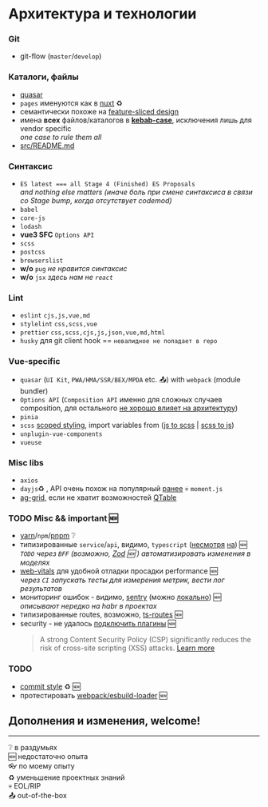 # Архитектура и технологии

### Git

-   git-flow (`master`/`develop`)

### Каталоги, файлы

-   [quasar](https://quasar.dev/quasar-cli-webpack/directory-structure)
-   `pages` именуются как в [nuxt](https://nuxt.com/docs/guide/directory-structure/pages#dynamic-routes) :recycle:
-   семантически похоже на [feature-sliced design](https://habr.com/ru/companies/inDrive/articles/693768/)
-   имена **всех** файлов/каталогов в [**kebab-case**](https://vuejs.org/style-guide/rules-strongly-recommended.html#single-file-component-filename-casing), исключения лишь для vendor specific  
    _one case to rule them all_
-   [src/README.md](src/README.md)

### Синтаксис

-   `ES latest === all Stage 4 (Finished) ES Proposals`  
    _and nothing else matters (иначе боль при смене синтаксиса в связи со Stage bump, когда отсутствует codemod)_
-   `babel`
-   `core-js`
-   `lodash`
-   **vue3 SFC** `Options API`
-   `scss`
-   `postcss`
-   `browserslist`
-   **w/o** `pug` _не нравится синтаксис_
-   **w/o** `jsx` _здесь нам не `react`_

### Lint

-   `eslint` `cjs,js,vue,md`
-   `stylelint` `css,scss,vue`
-   `prettier` `css,scss,cjs,js,json,vue,md,html`
-   `husky` для git client hook == `невалидное не попадает в repo`

### Vue-specific

-   `quasar` (`UI Kit`, `PWA/HMA/SSR/BEX/MPDA` etc. :outbox_tray:) with `webpack` (module bundler)
-   `Options API` (`Composition API` именно для сложных случаев composition, для остального [не хорошо влияет на архитектуру](https://tproger.ru/articles/obzor-vue-composition-api-realnost-okazalas-slozhnee/))
-   `pinia`
-   `scss` [scoped styling](https://vuejs.org/style-guide/rules-essential.html#use-component-scoped-styling), import variables from ([js to scss](https://vuejs.org/api/sfc-css-features.html#v-bind-in-css) | [scss to js](/src/css/variables.module.scss))
-   `unplugin-vue-components`
-   `vueuse`

### Misc libs

-   `axios`
-   `dayjs`:recycle: , API очень похож на популярный [ранее](https://momentjs.com/docs/#/-project-status/) :skull: `moment.js`
-   [ag-grid](https://www.ag-grid.com/example), если не хватит возможностей [QTable](https://quasar.dev/vue-components/table/)

### TODO Misc && important :new:

-   [yarn](https://habr.com/ru/companies/gazprombank/articles/725992/)/`npm`/[pnpm](https://habr.com/ru/articles/587254/) :grey_question:
-   типизированные `service`/`api`, видимо, `typescript` ([несмотря](https://t.me/vuejs_club/998995) [на](https://t.me/vuejs_club/996462)) :new:  
    _`TODO` через `BFF` (возможно, [Zod](https://github.com/colinhacks/zod) :new: ) автоматизировать изменения в моделях_
-   [web-vitals](https://github.com/GoogleChrome/web-vitals#basic-usage) для удобной отладки просадки performance :new:  
    _через `CI` запускать тесты для измерения метрик, вести лог результатов_
-   мониторинг ошибок - видимо, [sentry](https://habr.com/ru/articles/557138/) (можно [локально](https://develop.sentry.dev/self-hosted/)) :new:  
    _описывают нередко на habr в проектах_
-   типизированные routes, возможно, [ts-routes](https://github.com/leancodepl/ts-routes) :new:
-   security - не удалось [подключить плагины](https://habr.com/ru/articles/445932/) :new:
    > A strong Content Security Policy (CSP) significantly reduces the risk of cross-site scripting (XSS) attacks. [Learn more](https://developer.chrome.com/docs/lighthouse/best-practices/csp-xss/)

### TODO

-   [commit style](https://github.com/angular/angular/blob/main/CONTRIBUTING.md#commit) :recycle: :new:
-   протестировать [webpack/esbuild-loader](https://www.npmjs.com/package/esbuild-loader) :new:

## Дополнения и изменения, welcome!

---

:grey_question: в раздумьях  
:new: недостаточно опыта  
:eyeglasses: по моему опыту  
:recycle: уменьшение проектных знаний  
:skull: EOL/RIP  
:outbox_tray: out-of-the-box
